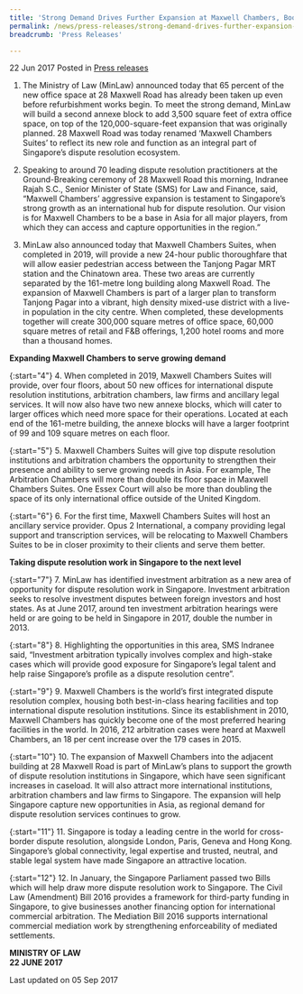 ```yaml
---
title: 'Strong Demand Drives Further Expansion at Maxwell Chambers, Boosting Singapore’s Position as Dispute Resolution Hub'
permalink: /news/press-releases/strong-demand-drives-further-expansion-at-maxwell-chambers--boos
breadcrumb: 'Press Releases'

---
```



22 Jun 2017 Posted in [Press releases](/news/press-releases)

1. The Ministry of Law (MinLaw) announced today that 65 percent of the new office space at 28 Maxwell Road has already been taken up even before refurbishment works begin. To meet the strong demand, MinLaw will build a second annexe block to add 3,500 square feet of extra office space, on top of the 120,000-square-feet expansion that was originally planned. 28 Maxwell Road was today renamed ‘Maxwell Chambers Suites’ to reflect its new role and function as an integral part of Singapore’s dispute resolution ecosystem.

 

2. Speaking to around 70 leading dispute resolution practitioners at the Ground-Breaking ceremony of 28 Maxwell Road this morning, Indranee Rajah S.C., Senior Minister of State (SMS) for Law and Finance, said, “Maxwell Chambers’ aggressive expansion is testament to Singapore’s strong growth as an international hub for dispute resolution. Our vision is for Maxwell Chambers to be a base in Asia for all major players, from which they can access and capture opportunities in the region.”

 

3. MinLaw also announced today that Maxwell Chambers Suites, when completed in 2019, will provide a new 24-hour public thoroughfare that will allow easier pedestrian access between the Tanjong Pagar MRT station and the Chinatown area. These two areas are currently separated by the 161-metre long building along Maxwell Road. The expansion of Maxwell Chambers is part of a larger plan to transform Tanjong Pagar into a vibrant, high density mixed-use district with a live-in population in the city centre. When completed, these developments together will create 300,000 square metres of office space, 60,000 square metres of retail and F&B offerings, 1,200 hotel rooms and more than a thousand homes.

 

**Expanding Maxwell Chambers to serve growing demand**

 
{:start="4"}
4. When completed in 2019, Maxwell Chambers Suites will provide, over four floors, about 50 new offices for international dispute resolution institutions, arbitration chambers, law firms and ancillary legal services. It will now also have two new annexe blocks, which will cater to larger offices which need more space for their operations. Located at each end of the 161-metre building, the annexe blocks will have a larger footprint of 99 and 109 square metres on each floor.

 
{:start="5"}
5. Maxwell Chambers Suites will give top dispute resolution institutions and arbitration chambers the opportunity to strengthen their presence and ability to serve growing needs in Asia. For example, The Arbitration Chambers will more than double its floor space in Maxwell Chambers Suites. One Essex Court will also be more than doubling the space of its only international office outside of the United Kingdom.

 
{:start="6"}
6. For the first time, Maxwell Chambers Suites will host an ancillary service provider. Opus 2 International, a company providing legal support and transcription services, will be relocating to Maxwell Chambers Suites to be in closer proximity to their clients and serve them better.

 

**Taking dispute resolution work in Singapore to the next level**

 
{:start="7"}
7. MinLaw has identified investment arbitration as a new area of opportunity for dispute resolution work in Singapore. Investment arbitration seeks to resolve investment disputes between foreign investors and host states. As at June 2017, around ten investment arbitration hearings were held or are going to be held in Singapore in 2017, double the number in 2013.

 

{:start="8"}
8. Highlighting the opportunities in this area, SMS Indranee said, “Investment arbitration typically involves complex and high-stake cases which will provide good exposure for Singapore’s legal talent and help raise Singapore’s profile as a dispute resolution centre”.

 
{:start="9"}
9. Maxwell Chambers is the world’s first integrated dispute resolution complex, housing both best-in-class hearing facilities and top international dispute resolution institutions. Since its establishment in 2010, Maxwell Chambers has quickly become one of the most preferred hearing facilities in the world. In 2016, 212 arbitration cases were heard at Maxwell Chambers, an 18 per cent increase over the 179 cases in 2015.

 
{:start="10"}
10. The expansion of Maxwell Chambers into the adjacent building at 28 Maxwell Road is part of MinLaw’s plans to support the growth of dispute resolution institutions in Singapore, which have seen significant increases in caseload. It will also attract more international institutions, arbitration chambers and law firms to Singapore. The expansion will help Singapore capture new opportunities in Asia, as regional demand for dispute resolution services continues to grow.

 
{:start="11"}
11. Singapore is today a leading centre in the world for cross-border dispute resolution, alongside London, Paris, Geneva and Hong Kong. Singapore’s global connectivity, legal expertise and trusted, neutral, and stable legal system have made Singapore an attractive location.

 
{:start="12"}
12. In January, the Singapore Parliament passed two Bills which will help draw more dispute resolution work to Singapore. The Civil Law (Amendment) Bill 2016 provides a framework for third-party funding in Singapore, to give businesses another financing option for international commercial arbitration. The Mediation Bill 2016 supports international commercial mediation work by strengthening enforceability of mediated settlements.

 

 

**MINISTRY OF LAW**    
**22 JUNE 2017**

<p class="right-side-updated">Last updated on 05 Sep 2017</p> 
